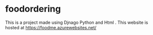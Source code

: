 # foodordering
This is a project made using Djnago Python and Html .
This website is hosted at https://foodme.azurewebsites.net/
